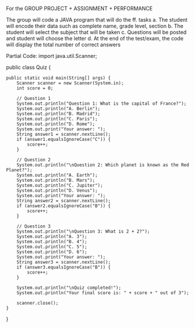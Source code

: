 For the GROUP PROJECT + ASSIGNMENT + PERFORMANCE

The group will code a JAVA program that will do the ff. tasks
a. The student will encode their data such as complete name, grade level, section
b. The student will select the subject that will be taken
c. Questions will be posted and student will choose the letter
d. At the end of the test/exam, the code will display the total number of correct answers

Partial Code:
import java.util.Scanner;

public class Quiz {

    public static void main(String[] args) {
        Scanner scanner = new Scanner(System.in);
        int score = 0;

        // Question 1
        System.out.println("Question 1: What is the capital of France?");
        System.out.println("A. Berlin");
        System.out.println("B. Madrid");
        System.out.println("C. Paris");
        System.out.println("D. Rome");
        System.out.print("Your answer: ");
        String answer1 = scanner.nextLine();
        if (answer1.equalsIgnoreCase("C")) {
            score++;
        }

        // Question 2
        System.out.println("\nQuestion 2: Which planet is known as the Red Planet?");
        System.out.println("A. Earth");
        System.out.println("B. Mars");
        System.out.println("C. Jupiter");
        System.out.println("D. Venus");
        System.out.print("Your answer: ");
        String answer2 = scanner.nextLine();
        if (answer2.equalsIgnoreCase("B")) {
            score++;
        }

        // Question 3
        System.out.println("\nQuestion 3: What is 2 + 2?");
        System.out.println("A. 3");
        System.out.println("B. 4");
        System.out.println("C. 5");
        System.out.println("D. 6");
        System.out.print("Your answer: ");
        String answer3 = scanner.nextLine();
        if (answer3.equalsIgnoreCase("B")) {
            score++;
        }

        System.out.println("\nQuiz completed!");
        System.out.println("Your final score is: " + score + " out of 3");

        scanner.close();
    }
}
